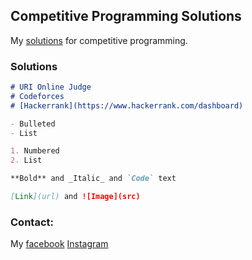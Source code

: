 ## Competitive Programming Solutions

My [solutions](https://github.com/iMohammadShakib/Competitive-Programming-Solutions) for competitive programming.

### Solutions

```markdown
# URI Online Judge 
# Codeforces 
# [Hackerrank](https://www.hackerrank.com/dashboard)

- Bulleted
- List

1. Numbered
2. List

**Bold** and _Italic_ and `Code` text

[Link](url) and ![Image](src)
```
### Contact:
My [facebook](https://facebook.com/imoshakib) [Instagram](https://instagram.com/mo__shakib)

